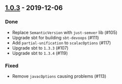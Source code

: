 ## [1.0.3](https://github.com/Kevin-Lee/sbt-devoops/issues?utf8=✓&q=is%3Aissue+is%3Aclosed+milestone%3Amilestone7) - 2019-12-06

### Done
* Replace `SemanticVersion` with `just-semver` lib (#105)
* Upgrade sbt for building `sbt-devoops` (#111)
* Add `partial-unification` to `scalacOptions` (#117)
* Upgrade sbt to `1.3.3` (#107)
* Upgrade sbt to `1.3.4` (#119)

### Fixed
* Remove `javacOptions` causing problems (#113)
